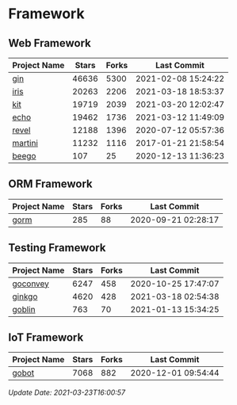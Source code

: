 # Framework

## Web Framework
| Project Name | Stars | Forks | Last Commit |
| ------------ | ----- | ----- | ----------- |
| [gin](https://github.com/gin-gonic/gin) | 46636 | 5300 | 2021-02-08 15:24:22 |
| [iris](https://github.com/kataras/iris) | 20263 | 2206 | 2021-03-18 18:53:37 |
| [kit](https://github.com/go-kit/kit) | 19719 | 2039 | 2021-03-20 12:02:47 |
| [echo](https://github.com/labstack/echo) | 19462 | 1736 | 2021-03-12 11:49:09 |
| [revel](https://github.com/revel/revel) | 12188 | 1396 | 2020-07-12 05:57:36 |
| [martini](https://github.com/go-martini/martini) | 11232 | 1116 | 2017-01-21 21:58:54 |
| [beego](https://github.com/astaxie/beego) | 107 | 25 | 2020-12-13 11:36:23 |

## ORM Framework
| Project Name | Stars | Forks | Last Commit |
| ------------ | ----- | ----- | ----------- |
| [gorm](https://github.com/jinzhu/gorm) | 285 | 88 | 2020-09-21 02:28:17 |

## Testing Framework
| Project Name | Stars | Forks | Last Commit |
| ------------ | ----- | ----- | ----------- |
| [goconvey](https://github.com/smartystreets/goconvey) | 6247 | 458 | 2020-10-25 17:47:07 |
| [ginkgo](https://github.com/onsi/ginkgo) | 4620 | 428 | 2021-03-18 02:54:38 |
| [goblin](https://github.com/franela/goblin) | 763 | 70 | 2021-01-13 15:34:25 |

## IoT Framework
| Project Name | Stars | Forks | Last Commit |
| ------------ | ----- | ----- | ----------- |
| [gobot](https://github.com/hybridgroup/gobot) | 7068 | 882 | 2020-12-01 09:54:44 |

*Update Date: 2021-03-23T16:00:57*